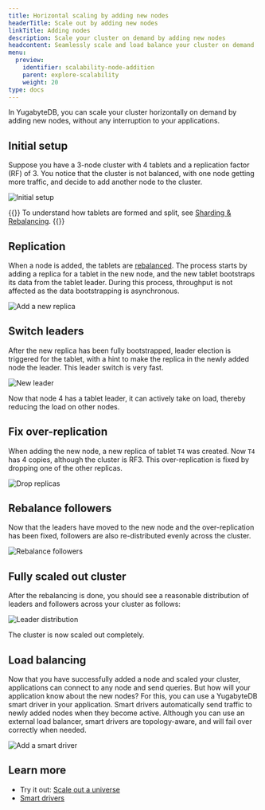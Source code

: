 ```yaml
---
title: Horizontal scaling by adding new nodes
headerTitle: Scale out by adding new nodes
linkTitle: Adding nodes
description: Scale your cluster on demand by adding new nodes
headcontent: Seamlessly scale and load balance your cluster on demand
menu:
  preview:
    identifier: scalability-node-addition
    parent: explore-scalability
    weight: 20
type: docs
---
```


In YugabyteDB, you can scale your cluster horizontally on demand by adding new nodes, without any interruption to your applications.

## Initial setup

Suppose you have a 3-node cluster with 4 tablets and a replication factor (RF) of 3. You notice that the cluster is not balanced, with one node getting more traffic, and decide to add another node to the cluster.

![Initial setup](/images/explore/scalability/node-addition-cluster-setup.png)

{{<tip>}}
To understand how tablets are formed and split, see [Sharding & Rebalancing](../sharding-rebalancing/).
{{</tip>}}

## Replication

When a node is added, the tablets are [rebalanced](../sharding-rebalancing/#rebalancing). The process starts by adding a replica for a tablet in the new node, and the new tablet bootstraps its data from the tablet leader. During this process, throughput is not affected as the data bootstrapping is asynchronous.

![Add a new replica](/images/explore/scalability/node-addition-replication.png)

## Switch leaders

After the new replica has been fully bootstrapped, leader election is triggered for the tablet, with a hint to make the replica in the newly added node the leader. This leader switch is very fast.

![New leader](/images/explore/scalability/node-addition-new-leader.png)

Now that node 4 has a tablet leader, it can actively take on load, thereby reducing the load on other nodes.

## Fix over-replication

When adding the new node, a new replica of tablet `T4` was created. Now `T4` has 4 copies, although the cluster is RF3. This over-replication is fixed by dropping one of the other replicas.

![Drop replicas](/images/explore/scalability/node-addition-dropping-replicas.png)

## Rebalance followers

Now that the leaders have moved to the new node and the over-replication has been fixed, followers are also re-distributed evenly across the cluster.

![Rebalance followers](/images/explore/scalability/node-addition-rebalance-followers.png)

## Fully scaled out cluster

After the rebalancing is done, you should see a reasonable distribution of leaders and followers across your cluster as follows:

![Leader distribution](/images/explore/scalability/node-addition-complete.png)

The cluster is now scaled out completely.

## Load balancing

Now that you have successfully added a node and scaled your cluster, applications can connect to any node and send queries. But how will your application know about the new nodes? For this, you can use a YugabyteDB smart driver in your application. Smart drivers automatically send traffic to newly added nodes when they become active. Although you can use an external load balancer, smart drivers are topology-aware, and will fail over correctly when needed.

![Add a smart driver](/images/explore/scalability/node-addition-smart-driver.png)

## Learn more

- Try it out: [Scale out a universe](../scaling-universe/)
- [Smart drivers](../../../drivers-orms/smart-drivers/)
